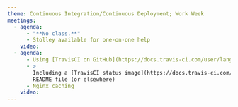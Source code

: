 ```yaml
---
theme: Continuous Integration/Continuous Deployment; Work Week
meetings:
  - agenda:
      - "**No class.**"
      - Stolley available for one-on-one help
    video:
  - agenda:
      - Using [TravisCI on GitHub](https://docs.travis-ci.com/user/languages/javascript-with-nodejs/)
      - >
        Including a [TravisCI status image](https://docs.travis-ci.com/user/status-images/) in your
        README file (or elsewhere)
      - Nginx caching
    video:
---
```

